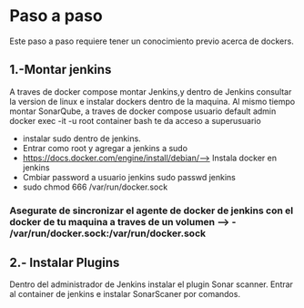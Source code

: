 
# Paso a paso
Este paso  a paso requiere tener un conocimiento previo acerca de dockers.
## 1.-Montar jenkins 
A traves de docker compose montar Jenkins,y dentro de Jenkins consultar la version de linux e instalar dockers dentro de la maquina. Al mismo tiempo montar SonarQube, 
a traves de docker compose usuario default admin
docker exec -it -u root container bash te da acceso a superusuario
* instalar sudo dentro de jenkins.
* Entrar como root y agregar a jenkins a sudo
* https://docs.docker.com/engine/install/debian/--> Instala docker en jenkins
* Cmbiar password a usuario jenkins sudo passwd jenkins
* sudo chmod 666 /var/run/docker.sock
### Asegurate de sincronizar el agente de docker de jenkins con el docker de tu maquina a traves de un volumen -->      - /var/run/docker.sock:/var/run/docker.sock
## 2.- Instalar Plugins
Dentro del administrador de Jenkins instalar el plugin Sonar scanner. Entrar al container de jenkins e instalar SonarScaner por comandos.
